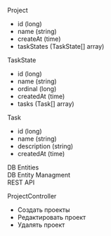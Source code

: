 Project
- id (long)
- name (string)
- createAt (time)
- taskStates (TaskState[] array)

TaskState
- id (long)
- name (string)
- ordinal (long)
- createdAt (time)
- tasks (Task[] array)

Task
- id (long)
- name (string)
- description (string)
- createdAt (time)


DB Entities  
DB Entity Managment   
REST API 

ProjectController
- Создать проекты
- Редактировать проект
- Удалять проект